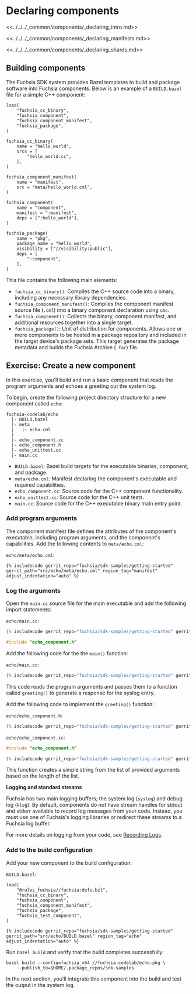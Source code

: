 # Declaring components

<<../../../_common/components/_declaring_intro.md>>

<<../../../_common/components/_declaring_manifests.md>>

<<../../../_common/components/_declaring_shards.md>>

## Building components

The Fuchsia SDK system provides Bazel templates to build and package software
into Fuchsia components. Below is an example of a `BUILD.bazel` file for a
simple C++ component:

```bazel
load(
    "fuchsia_cc_binary",
    "fuchsia_component",
    "fuchsia_component_manifest",
    "fuchsia_package",
)

fuchsia_cc_binary(
    name = "hello_world",
    srcs = [
        "hello_world.cc",
    ],
)

fuchsia_component_manifest(
    name = "manifest",
    src = "meta/hello_world.cml",
)

fuchsia_component(
    name = "component",
    manifest = ":manifest",
    deps = [":hello_world"],
)

fuchsia_package(
    name = "pkg",
    package_name = "hello_world",
    visibility = ["//visibility:public"],
    deps = [
        ":component",
    ],
)
```

This file contains the following main elements:

* `fuchsia_cc_binary()`: Compiles the C++ source code into a binary, including
  any necessary library dependencies.
* `fuchsia_component_manifest()`: Compiles the component manifest source file
  (`.cml`) into a binary component declaration using `cmc`.
* `fuchsia_component()`: Collects the binary, component manifest, and additional
  resources together into a single target.
* `fuchsia_package()`: Unit of distribution for components. Allows one or more
  components to be hosted in a package repository and included in the target
  device's package sets. This target generates the package metadata and builds
  the Fuchsia Archive (`.far`) file.

## Exercise: Create a new component

In this exercise, you'll build and run a basic component that reads the program
arguments and echoes a greeting out the system log.

To begin, create the following project directory structure for a new component
called `echo`:

```none {:.devsite-disable-click-to-copy}
fuchsia-codelab/echo
  |- BUILD.bazel
  |- meta
  |   |- echo.cml
  |
  |- echo_component.cc
  |- echo_component.h
  |- echo_unittest.cc
  |- main.cc
```

* `BUILD.bazel`: Bazel build targets for the executable binaries, component, and
  package.
* `meta/echo.cml`: Manifest declaring the component's executable and
  required capabilities.
* `echo_component.cc`: Source code for the C++ component functionality.
* `echo_unittest.cc`: Source code for the C++ unit tests.
* `main.cc`: Source code for the C++ executable binary main entry point.

### Add program arguments

The component manifest file defines the attributes of the component's executable,
including program arguments, and the component's capabilities.
Add the following contents to `meta/echo.cml`:

`echo/meta/echo.cml`:

```json5
{% includecode gerrit_repo="fuchsia/sdk-samples/getting-started" gerrit_path="src/echo/meta/echo.cml" region_tag="manifest" adjust_indentation="auto" %}
```

### Log the arguments

Open the `main.cc` source file for the main executable and add the following
import statements:

`echo/main.cc`:

```cpp
{% includecode gerrit_repo="fuchsia/sdk-samples/getting-started" gerrit_path="src/echo/main.cc" region_tag="imports" adjust_indentation="auto" %}

#include "echo_component.h"
```

Add the following code for the the `main()` function:

`echo/main.cc`:

```cpp
{% includecode gerrit_repo="fuchsia/sdk-samples/getting-started" gerrit_path="src/echo/main.cc" region_tag="main" adjust_indentation="auto" %}
```

This code reads the program arguments and passes them to a function called
`greeting()` to generate a response for the syslog entry.

Add the following code to implement the `greeting()` function:

`echo/echo_component.h`:

```cpp
{% includecode gerrit_repo="fuchsia/sdk-samples/getting-started" gerrit_path="src/echo/echo_component.h" region_tag="greeting" adjust_indentation="auto" %}
```

`echo/echo_component.cc`:

```cpp
#include "echo_component.h"

{% includecode gerrit_repo="fuchsia/sdk-samples/getting-started" gerrit_path="src/echo/echo_component.cc" region_tag="greeting" adjust_indentation="auto" %}
```

This function creates a simple string from the list of provided arguments based
on the length of the list.

<aside class="key-point">
  <b>Logging and standard streams</b>
  <p>Fuchsia has two main logging buffers; the system log (<code>syslog</code>)
  and debug log (<code>klog</code>). By default, components do not have stream
  handles for stdout and stderr available to record log messages from your code.
  Instead, you must use one of Fuchsia's logging libraries or redirect these
  streams to a Fuchsia log buffer.</p>

  <p>For more details on logging from your code, see
  <a href="/docs/development/diagnostics/logs/recording.md">Recording Logs</a>.</p>
</aside>

### Add to the build configuration

Add your new component to the build configuration:

`BUILD.bazel`:

```bazel
load(
    "@rules_fuchsia//fuchsia:defs.bzl",
    "fuchsia_cc_binary",
    "fuchsia_component",
    "fuchsia_component_manifest",
    "fuchsia_package",
    "fuchsia_test_component",
)

{% includecode gerrit_repo="fuchsia/sdk-samples/getting-started" gerrit_path="src/echo/BUILD.bazel" region_tag="echo" adjust_indentation="auto" %}
```

Run `bazel build` and verify that the build completes successfully:

```posix-terminal
bazel build --config=fuchsia_x64 //fuchsia-codelab/echo:pkg \
    --publish_to=$HOME/.package_repos/sdk-samples
```

In the next section, you'll integrate this component into the build and test the
output in the system log.
